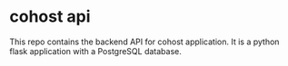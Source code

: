 # cohost api
This repo contains the backend API for cohost application.  It is a python flask application with a PostgreSQL database.
